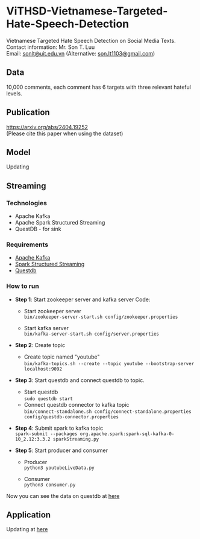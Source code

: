 # ViTHSD-Vietnamese-Targeted-Hate-Speech-Detection
Vietnamese Targeted Hate Speech Detection on Social Media Texts.  
Contact information: Mr. Son T. Luu  
Email: sonlt@uit.edu.vn (Alternative: son.lt1103@gmail.com)

## Data
10,000 comments, each comment has 6 targets with three relevant hateful levels.   

## Publication 
https://arxiv.org/abs/2404.19252    
(Please cite this paper when using the dataset)

## Model

Updating

## Streaming

### Technologies

- Apache Kafka
- Apache Spark Structured Streaming
- QuestDB - for sink
  
### Requirements

- [Apache Kafka](https://www.apache.org/dyn/closer.cgi?path=/kafka/3.4.0/kafka_2.13-3.4.0.tgz)
- [Spark Structured Streaming](https://spark.apache.org/docs/latest/structured-streaming-programming-guide.html)
- [Questdb](https://questdb.io/)

### How to run

- **Step 1**: Start zookeeper server and kafka server
Code:
  - Start zookeeper server\
  `bin/zookeeper-server-start.sh config/zookeeper.properties`

  - Start kafka server\
  `bin/kafka-server-start.sh config/server.properties`

- **Step 2**: Create topic
  - Create topic named "youtube"\
  `bin/kafka-topics.sh --create --topic youtube --bootstrap-server localhost:9092`

- **Step 3**: Start questdb and connect questdb to topic.
  - Start questdb\
  `sudo questdb start`
  - Connect questdb connector to kafka topic\
  `bin/connect-standalone.sh config/connect-standalone.properties config/questdb-connector.properties`

- **Step 4**: Submit spark to kafka topic\
  `spark-submit --packages org.apache.spark:spark-sql-kafka-0-10_2.12:3.3.2 sparkStreaming.py`

- **Step 5**: Start producer and consumer
  - Producer\
    `python3 youtubeLiveData.py`

  - Consumer\
    `python3 consumer.py`

Now you can see the data on questdb at [here](localhost:9000)

## Application

Updating at [here](https://github.com/khanhvpro987/youtube-hsd)
